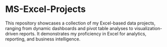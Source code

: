 # MS-Excel-Projects
This repository showcases a collection of my Excel-based data projects, ranging from dynamic dashboards and pivot table analyses to visualization-driven reports. It demonstrates my proficiency in Excel for analytics, reporting, and business intelligence.
